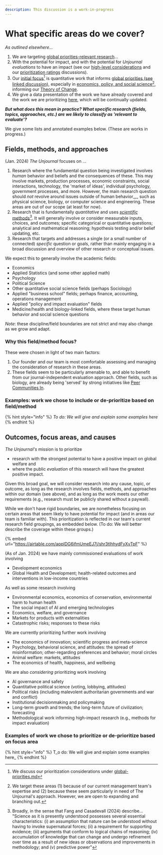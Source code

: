 ```yaml
---
description: This discussion is a work-in-progress
---
```


# What specific areas do we cover?

_As outlined elsewhere..._

1. We are targeting [global priorities-relevant research](../../the-field-and-ea-gp-research.md)...
2. With the potential for impact, and with the potential for _Unjournal_ _evaluations_ to have an impact (see our [high-level considerations](what-research-to-target.md#high-level-considerations-for-prioritizing-research) and our [prioritization ratings](process-prioritizing-research/prioritization-ratings-discussion.md) discussions).
3. Our [initial focus](#user-content-fn-1)[^1] is quantitative work that informs [global priorities (see linked discussion)](../../the-field-and-ea-gp-research.md), especially in [economics, policy, and social science](#user-content-fn-2)[^2], informing our [Theory of Change](../../benefits-and-features/global-priorities-theory-of-change/).
4. We give a data presentation of the work we have already covered and the work we are prioritizing [here](https://unjournal.github.io/unjournaldata/chapters/evaluation\_data\_analysis.html), which will be continually updated.

_**But what does this mean in practice? What specific research (fields, topics, approaches, etc.) are we likely to classify as 'relevant to evaluate'?**_

We give some lists and annotated examples below. (These are works in progress.)

## Fields, methods, and approaches

(Jan. 2024) _The Unjournal_ focuses on ...&#x20;

1. Research where the fundamental question being investigated involves _human_ behavior and beliefs and the consequences of these. This may involve markets, production processes, economic constraints, social interactions, technology, the 'market of ideas', individual psychology, government processes, and more. However, the main research question should _not_ revolve around issues outside of human behavior_,_ such as physical science, biology, or computer science and engineering. These areas are out of our scope (at least for now). &#x20;
2. Research that is fundamentally _quantitative_ and uses [_scientific_ methods](#user-content-fn-3)[^3]. It will generally involve or consider measurable inputs, choices, and outcomes; specific categorical or quantitative questions; analytical and mathematical reasoning; hypothesis testing and/or belief updating, etc.&#x20;
3. Research that targets and addresses a single (or a small number of connected) _specific_ question or goals,  rather than mainly engaging in a broad discussion and overview of other research or conceptual issues.

We expect this to generally involve the academic fields:

* Economics
* Applied Statistics (and some other applied math)
* Psychology&#x20;
* Political Science
* Other quantitative social science fields (perhaps Sociology)
* Applied "business school" fields;  perhaps finance, accounting, operations management
* Applied "policy and impact evaluation" fields&#x20;
* Medicine/health and biology-linked fields, where these target human behavior and social science questions

_Note_: these discipline/field boundaries are not strict and may also change as we grow and adapt.&#x20;

### Why this field/method focus?

These were chosen in light of two main factors:

1. Our founder and our team is most comfortable assessing and managing the consideration of research in these areas.
2. These fields seem to be particularly amenable to, and able to benefit from our journal-independent evaluation approach. Other fields, such as biology, are already being 'served' by strong initiatives like [Peer Communities In](https://peercommunityin.org/).

### Examples: work we chose to include or de-prioritize based on field/method

{% hint style="info" %}
&#x20;_To do: We will give and explain some examples here_
{% endhint %}



## Outcomes, focus areas, and causes

_The Unjournal's_ mission is to prioritize&#x20;

* research with the strongest potential to have a positive impact on global welfare and
* where the public _evaluation_ of this research will have the greatest positive impact.&#x20;

Given this broad goal, we will consider research into any cause, topic, or outcome, as long as the research involves fields, methods, and approaches within our domain (see above), and as long as the work meets our other requirements (e.g., research must be publicly shared without a paywall).&#x20;

While we don't have rigid boundaries, we are nonetheless focusing on certain areas that seem likely to have potential for impact (and in areas our team is familiar with). This prioritization is reflected in our team's current research field groupings, as embedded below.  (To do: We will better describe the coverage within these groups.)

{% embed url="https://airtable.com/applDG6ifmUmeEJ7j/shr3tIhhydFyXvTpF" %}

(As of Jan. 2024) we have mainly commissioned evaluations of work involving&#x20;

* Development economics
* Global Health and Development; health-related outcomes and interventions in low-income countries&#x20;

As well as some research involving

* Environmental economics, economics of conservation, environmental harm to human health&#x20;
* The social impact of AI and emerging technologies&#x20;
* Economics, welfare, and governance
* Markets for products with externalities
* Catastrophic risks; responses to these risks



We are currently prioritizing further work involving&#x20;

* The economics of innovation; scientific progress and meta-science&#x20;
* Psychology, behavioral science, and attitudes: the spread of misinformation; other-regarding preferences and behavior; moral circles
* Animal welfare: markets, attitudes
* The economics of health, happiness, and wellbeing



We are also _considering_ prioritizing work involving

* AI governance and safety&#x20;
* Quantitative political science (voting, lobbying, attitudes)&#x20;
* Political risks (including malevolent authoritarian governments and war and conflict)&#x20;
* Institutional decisionmaking and policymaking
* Long-term growth and trends; the long-term future of civilization; forecasting
* Methodological work informing high-impact research (e.g., methods for impact evaluation)



### Examples of work we chose to prioritize or de-prioritize based on focus area

{% hint style="info" %}
T_o do: We will give and explain some examples here_
{% endhint %}

[^1]: We discuss our prioritization considerations under [global-priorities.md](../../faq-interaction/global-priorities.md "mention")

[^2]: We target these areas (1) because of our current management team's expertise and (2) because these seem particularly in need of The Unjournal's approach. However, we are open to expanding and branching out.



[^3]: Broadly, in the sense that Fang and Casadevall (2024) describe... "Science as it is presently understood possesses several essential characteristics: (i) an assumption that nature can be understood without having to invoke supernatural forces; (ii) a requirement for supporting evidence; (iii) arguments that conform to logical chains of reasoning; (iv) accumulation of knowledge that can change and undergo refinement over time as a result of new ideas or observations and improvements in methodology; and (v) predictive power"
